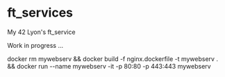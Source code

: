 # ft_services
My 42 Lyon's ft_service

Work in progress ...

docker rm mywebserv && docker build -f nginx.dockerfile -t mywebserv . && docker run --name mywebserv -it -p 80:80 -p 443:443 mywebserv